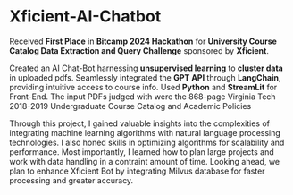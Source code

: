 # Xficient-AI-Chatbot

Received **First Place** in **Bitcamp 2024 Hackathon** for **University Course Catalog Data Extraction and Query Challenge** sponsored by **Xficient**.

Created an AI Chat-Bot harnessing **unsupervised learning** to **cluster data** in uploaded pdfs. Seamlessly integrated the **GPT API** through **LangChain**, providing intuitive access to course info. Used **Python** and **StreamLit** for Front-End. The input PDFs judged with were the 868-page Virginia Tech 2018-2019 Undergraduate Course Catalog and Academic Policies

Through this project, I gained valuable insights into the complexities of integrating machine learning algorithms with natural language processing technologies. I also honed skills in optimizing algorithms for scalability and performance. Most importantly, I learned how to plan large projects and work with data handling in a contraint amount of time. Looking ahead, we plan to enhance Xficient Bot by integrating Milvus database for faster processing and greater accuracy.









